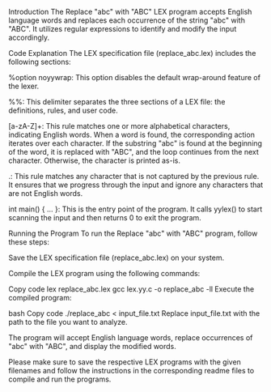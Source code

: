 Introduction
The Replace "abc" with "ABC" LEX program accepts English language words and replaces each occurrence of the string "abc" with "ABC". It utilizes regular expressions to identify and modify the input accordingly.

Code Explanation
The LEX specification file (replace_abc.lex) includes the following sections:

%option noyywrap: This option disables the default wrap-around feature of the lexer.

%%: This delimiter separates the three sections of a LEX file: the definitions, rules, and user code.

[a-zA-Z]+: This rule matches one or more alphabetical characters, indicating English words. When a word is found, the corresponding action iterates over each character. If the substring "abc" is found at the beginning of the word, it is replaced with "ABC", and the loop continues from the next character. Otherwise, the character is printed as-is.

.: This rule matches any character that is not captured by the previous rule. It ensures that we progress through the input and ignore any characters that are not English words.

int main() { ... }: This is the entry point of the program. It calls yylex() to start scanning the input and then returns 0 to exit the program.

Running the Program
To run the Replace "abc" with "ABC" program, follow these steps:

Save the LEX specification file (replace_abc.lex) on your system.

Compile the LEX program using the following commands:

Copy code
lex replace_abc.lex
gcc lex.yy.c -o replace_abc -ll
Execute the compiled program:

bash
Copy code
./replace_abc < input_file.txt
Replace input_file.txt with the path to the file you want to analyze.

The program will accept English language words, replace occurrences of "abc" with "ABC", and display the modified words.

Please make sure to save the respective LEX programs with the given filenames and follow the instructions in the corresponding readme files to compile and run the programs.